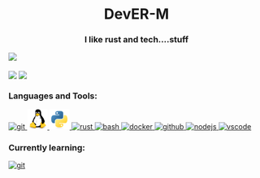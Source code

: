<h1 align="center">DevER-M</h1>
<h3 align="center">I like rust and tech....stuff</h3>

![](https://komarev.com/ghpvc/?username=DevER-M&style=plastic)

<a>
  <img align="center" src="https://github-readme-stats.vercel.app/api?username=DevER-M&show_icons=true&theme=tokyonight" />
</a>
<a>
  <img align="center" src="https://github-readme-stats.vercel.app/api/top-langs/?username=DevER-M&langs_count=8&layout=compact" />
</a>

<h3 align="left">Languages and Tools:</h3>

<p align="left">
</a> 
<a href="https://git-scm.com/" target="_blank">
  <img src="https://www.vectorlogo.zone/logos/git-scm/git-scm-icon.svg" alt="git" width="40" height="40"/> 
</a> 
<a href="https://www.linux.org/" target="_blank"> 
  <img src="https://raw.githubusercontent.com/devicons/devicon/master/icons/linux/linux-original.svg" alt="linux" width="40" height="40"/> 
</a> 
<a href="https://www.python.org" target="_blank"> 
  <img src="https://raw.githubusercontent.com/devicons/devicon/master/icons/python/python-original.svg" alt="python" width="40" height="40"/> 

<a href="https://www.rust-lang.org/">
   <img src="https://cdn.jsdelivr.net/gh/devicons/devicon/icons/rust/rust-plain.svg" alt="rust" width=40 height=40 />
  </a>
  
<a href="https://www.gnu.org/software/bash/">
  <img src="https://cdn.jsdelivr.net/gh/devicons/devicon/icons/bash/bash-original.svg" alt="bash" width=40 height=40 />
  </a>
<a href="https://www.docker.com/">
  <img src="https://cdn.jsdelivr.net/gh/devicons/devicon/icons/docker/docker-plain.svg" alt="docker" width=40 height=40/>
  <a>
    
<a href="https://github.com">
  <img src="https://cdn.jsdelivr.net/gh/devicons/devicon/icons/github/github-original.svg" alt="github" width=40 height=40 />
  <a>
 <a href="https://nodejs.org">
   <img src="https://cdn.jsdelivr.net/gh/devicons/devicon/icons/nodejs/nodejs-plain.svg" alt="nodejs" width=40 height=40 />
  <a>
 <a href="https://code.visualstudio.com/">
   <img src="https://cdn.jsdelivr.net/gh/devicons/devicon/icons/vscode/vscode-original.svg" alt="vscode" width=40 height=40 />
  <a>

</a> 
</p>

<h3 align="left">Currently learning:</h3>
<a href="https://www.rust-lang.org/" target="_blank"> <img src="https://www.rust-lang.org/static/images/rust-logo-blk.svg" alt="git" width="40" height="40"/> </a>

